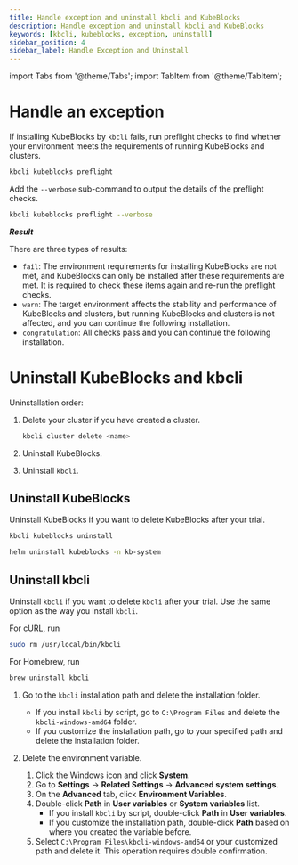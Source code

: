 ```yaml
---
title: Handle exception and uninstall kbcli and KubeBlocks
description: Handle exception and uninstall kbcli and KubeBlocks
keywords: [kbcli, kubeblocks, exception, uninstall]
sidebar_position: 4
sidebar_label: Handle Exception and Uninstall
---
```


import Tabs from '@theme/Tabs';
import TabItem from '@theme/TabItem';

# Handle an exception

If installing KubeBlocks by `kbcli` fails, run preflight checks to find whether your environment meets the requirements of running KubeBlocks and clusters.

```bash
kbcli kubeblocks preflight
```

Add the `--verbose` sub-command to output the details of the preflight checks.

```bash
kbcli kubeblocks preflight --verbose
```

***Result***

There are three types of results:

* `fail`: The environment requirements for installing KubeBlocks are not met, and KubeBlocks can only be installed after these requirements are met. It is required to check these items again and re-run the preflight checks.
* `warn`: The target environment affects the stability and performance of KubeBlocks and clusters, but running KubeBlocks and clusters is not affected, and you can continue the following installation.
* `congratulation`: All checks pass and you can continue the following installation.

# Uninstall KubeBlocks and kbcli

Uninstallation order:

1. Delete your cluster if you have created a cluster.

   ```bash
   kbcli cluster delete <name>
   ```

2. Uninstall KubeBlocks.

3. Uninstall `kbcli`.

## Uninstall KubeBlocks

Uninstall KubeBlocks if you want to delete KubeBlocks after your trial.

<Tabs>
<TabItem value="kbcli" label="kbcli" default>

```bash
kbcli kubeblocks uninstall
```

</TabItem>

<TabItem value="helm" label="helm" default>

```bash
helm uninstall kubeblocks -n kb-system
```

</TabItem>
</Tabs>

## Uninstall kbcli

Uninstall `kbcli` if you want to delete `kbcli` after your trial. Use the same option as the way you install `kbcli`.

<Tabs>
<TabItem value="macOS" label="macOS" default>

For cURL, run

```bash
sudo rm /usr/local/bin/kbcli
```

For Homebrew, run

```bash
brew uninstall kbcli
```

</TabItem>

<TabItem value="Windows" label="Windows">

1. Go to the `kbcli` installation path and delete the installation folder.

   * If you install `kbcli` by script, go to `C:\Program Files` and delete the `kbcli-windows-amd64` folder.
   * If you customize the installation path, go to your specified path and delete the installation folder.

2. Delete the environment variable.

   1. Click the Windows icon and click **System**.
   2. Go to **Settings** -> **Related Settings** -> **Advanced system settings**.
   3. On the **Advanced** tab, click **Environment Variables**.
   4. Double-click **Path** in **User variables** or **System variables** list.
      * If you install `kbcli` by script, double-click **Path** in **User variables**.
      * If you customize the installation path, double-click **Path** based on where you created the variable before.
   5. Select `C:\Program Files\kbcli-windows-amd64` or your customized path and delete it. This operation requires double confirmation.

</TabItem>

</Tabs>
